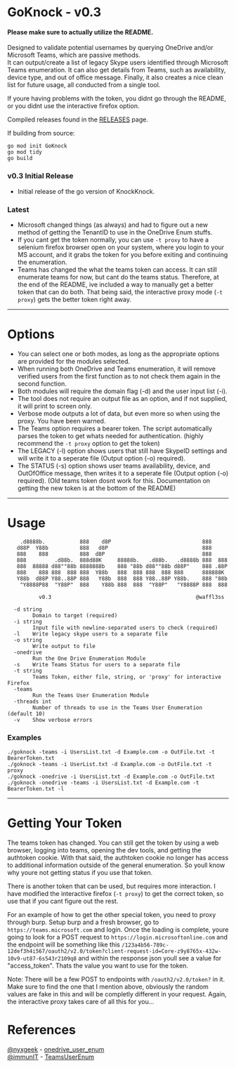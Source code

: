 # GoKnock - v0.3 

#### Please make sure to actually utilize the README. 

Designed to validate potential usernames by querying OneDrive and/or Microsoft Teams, which are passive methods.  
It can output/create a list of legacy Skype users identified through Microsoft Teams enumeration.
It can also get details from Teams, such as availability, device type, and out of office message.
Finally, it also creates a nice clean list for future usage, all conducted from a single tool. 

If youre having problems with the token, you didnt go through the README, or you didnt use the interactive firefox option.

Compiled releases found in the [RELEASES](https://github.com/waffl3ss/GoKnock/releases) page.

If building from source:
```
go mod init GoKnock
go mod tidy
go build
```

### v0.3 Initial Release
- Initial release of the go version of KnockKnock.

### Latest 
- Microsoft changed things (as always) and had to figure out a new method of getting the TenantID to use in the OneDrive Enum stuffs.
- If you cant get the token normally, you can use `-t proxy` to have a selenium firefox browser open on your system, where you login to your MS account, and it grabs the token for you before exiting and continuing the enumeration. 
- Teams has changed the what the teams token can access. It can still enumerate teams for now, but cant do the teams status. Therefore, at the end of the README, ive included a way to manually get a better token that can do both. That being said, the interactive proxy mode (`-t proxy`) gets the better token right away.

------------------------------------------------------------------------------------
# Options
- You can select one or both modes, as long as the appropriate options are provided for the modules selected.
- When running both OneDrive and Teams enumeration, it will remove verified users from the first function as to not check them again in the second function. 
- Both modules will require the domain flag (-d) and the user input list (-i).  
- The tool does not require an output file as an option, and if not supplied, it will print to screen only.  
- Verbose mode outputs a lot of data, but even more so when using the proxy. You have been warned.
- The Teams option requires a bearer token. The script automatically parses the token to get whats needed for authentication. (highly recommend the `-t proxy` option to get the token)  
- The LEGACY (-l) option shows users that still have SkypeID settings and will write it to a seperate file (Output option (-o) required).
- The STATUS (-s) option shows user teams availability, device, and OutOfOffice message, then writes it to a seperate file (Output option (-o) required). (Old teams token dosnt work for this. Documentation on getting the new token is at the bottom of the README)

------------------------------------------------------------------------------------

# Usage

```
    .d8888b.           888    d8P                             888      
   d88P  Y88b          888   d8P                              888      
   888    888          888  d8P                               888      
   888         .d88b.  888d88K     88888b.   .d88b.   .d8888b 888  888 
   888  88888 d88""88b 8888888b    888 "88b d88""88b d88P"    888 .88P 
   888    888 888  888 888  Y88b   888  888 888  888 888      888888K  
   Y88b  d88P Y88..88P 888   Y88b  888  888 Y88..88P Y88b.    888 "88b 
    "Y8888P88  "Y88P"  888    Y88b 888  888  "Y88P"   "Y8888P 888  888 
      
          v0.3                                              @waffl3ss

  -d string
        Domain to target (required)
  -i string
        Input file with newline-separated users to check (required)
  -l    Write legacy skype users to a separate file
  -o string
        Write output to file
  -onedrive
        Run the One Drive Enumeration Module
  -s    Write Teams Status for users to a separate file
  -t string
        Teams Token, either file, string, or 'proxy' for interactive Firefox
  -teams
        Run the Teams User Enumeration Module
  -threads int
        Number of threads to use in the Teams User Enumeration (default 10)
  -v    Show verbose errors
```
### Examples

```
./goknock -teams -i UsersList.txt -d Example.com -o OutFile.txt -t BearerToken.txt
./goknock -teams -i UserList.txt -d Example.com -o OutFile.txt -t proxy
./goknock -onedrive -i UsersList.txt -d Example.com -o OutFile.txt
./goknock -onedrive -teams -i UsersList.txt -d Example.com -t BearerToken.txt -l
```

------------------------------------------------------------------------------------

# Getting Your Token
The teams token has changed. You can still get the token by using a web browser, logging into teams, opening the dev tools, and getting the authtoken cookie. With that said, the authtoken cookie no longer has access to additional information outside of the general enumeration. So youll know why youre not getting status if you use that token.

There is another token that can be used, but requires more interaction. I have modified the interactive firefox (`-t proxy`) to get the correct token, so use that if you cant figure out the rest. 

For an example of how to get the other special token, you need to proxy through burp. Setup burp and a fresh browser, go to `https://teams.microsoft.com` and login. Once the loading is complete, youre going to look for a POST request to `https://login.microsoftonline.com` and the endpoint will be something like this `/123a4b56-789c-12def3h4i567/oauth2/v2.0/token?client-request-id=Core-z9y8765x-432w-10v9-ut87-6s543r2109q8` and within the response json youll see a value for "access_token". Thats the value you want to use for the token. 

Note: There will be a few POST to endpoints with `/oauth2/v2.0/token?` in it. Make sure to find the one that I mention above, obviously the random values are fake in this and will be completly different in your request. Again, the interactive proxy takes care of all this for you...

# References

[@nyxgeek](https://github.com/nyxgeek) - [onedrive_user_enum](https://github.com/nyxgeek/onedrive_user_enum)  
[@immunIT](https://github.com/immunIT) - [TeamsUserEnum](https://github.com/immunIT/TeamsUserEnum)  
